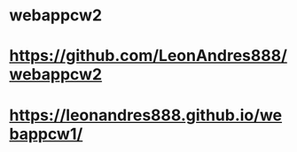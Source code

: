 # webappcw2

# https://github.com/LeonAndres888/webappcw2

# https://leonandres888.github.io/webappcw1/
